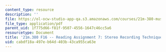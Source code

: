 ```yaml
---
content_type: resource
description: ''
file: https://ol-ocw-studio-app-qa.s3.amazonaws.com/courses/21m-380-music-and-technology-recording-techniques-and-audio-production-fall-2016/cabdf18a497eb64d403b43ca955ca63e_MIT21M_380F16_assn_rd07.pdf
file_type: application/pdf
parent_uid: 1f775d66-f81f-9507-4556-1647c46cc5a6
resourcetype: Document
title: '21m.380 F16 -- Reading Assignment 7: Stereo Recording Techniques'
uid: cabdf18a-497e-b64d-403b-43ca955ca63e
---
```

